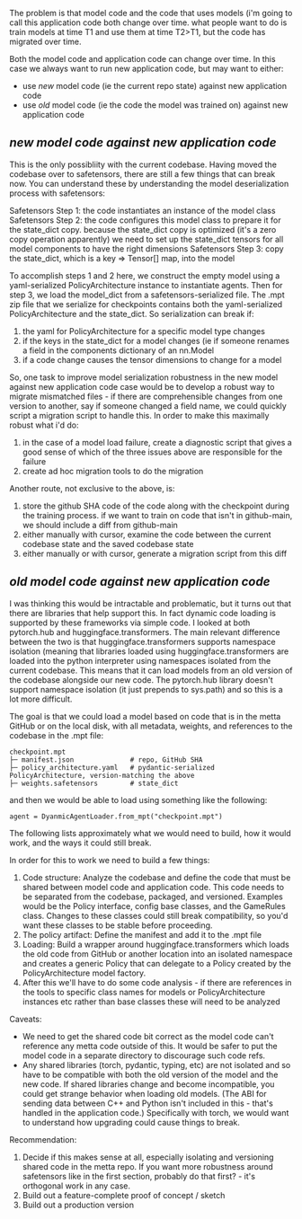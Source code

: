 The problem is that model code and the code that uses models (i'm going to call this application code both change over
time. what people want to do is train models at time T1 and use them at time T2>T1, but the code has migrated over time.

Both the model code and application code can change over time. In this case we always want to run new application code,
but may want to either:

- use _new_ model code (ie the current repo state) against new application code
- use _old_ model code (ie the code the model was trained on) against new application code

## _**new model code against new application code**_

This is the only possibliity with the current codebase. Having moved the codebase over to safetensors, there are still a
few things that can break now. You can understand these by understanding the model deserialization process with
safetensors:

Safetensors Step 1: the code instantiates an instance of the model class Safetensors Step 2: the code configures this
model class to prepare it for the state_dict copy. because the state_dict copy is optimized (it's a zero copy operation
apparently) we need to set up the state_dict tensors for all model components to have the right dimensions Safetensors
Step 3: copy the state_dict, which is a key => Tensor[] map, into the model

To accomplish steps 1 and 2 here, we construct the empty model using a yaml-serialized PolicyArchitecture instance to
instantiate agents. Then for step 3, we load the model_dict from a safetensors-serialized file. The .mpt zip file that
we serialize for checkpoints contains both the yaml-serialized PolicyArchitecture and the state_dict. So serialization
can break if:

1.  the yaml for PolicyArchitecture for a specific model type changes
2.  if the keys in the state_dict for a model changes (ie if someone renames a field in the components dictionary of an
    nn.Model
3.  if a code change causes the tensor dimensions to change for a model

So, one task to improve model serialization robustness in the new model against new application code case would be to
develop a robust way to migrate mismatched files - if there are comprehensible changes from one version to another, say
if someone changed a field name, we could quickly script a migration script to handle this. In order to make this
maximally robust what i'd do:

1.  in the case of a model load failure, create a diagnostic script that gives a good sense of which of the three issues
    above are responsible for the failure
2.  create ad hoc migration tools to do the migration

Another route, not exclusive to the above, is:

1.  store the github SHA code of the code along with the checkpoint during the training process. if we want to train on
    code that isn't in github-main, we should include a diff from github-main
2.  either manually with cursor, examine the code between the current codebase state and the saved codebase state
3.  either manually or with cursor, generate a migration script from this diff

## _**old model code against new application code**_

I was thinking this would be intractable and problematic, but it turns out that there are libraries that help support
this. In fact dynamic code loading is supported by these frameworks via simple code. I looked at both pytorch.hub and
huggingface.transformers. The main relevant difference between the two is that huggingface.transformers supports
namespace isolation (meaning that libraries loaded using huggingface.transformers are loaded into the python interpreter
using namespaces isolated from the current codebase. This means that it can load models from an old version of the
codebase alongside our new code. The pytorch.hub library doesn't support namespace isolation (it just prepends to
sys.path) and so this is a lot more difficult.

The goal is that we could load a model based on code that is in the metta GitHub or on the local disk, with all
metadata, weights, and references to the codebase in the .mpt file:

    checkpoint.mpt
    ├─ manifest.json              # repo, GitHub SHA
    ├─ policy_architecture.yaml   # pydantic-serialized PolicyArchitecture, version-matching the above
    ├─ weights.safetensors        # state_dict

and then we would be able to load using something like the following:

    agent = DyanmicAgentLoader.from_mpt("checkpoint.mpt")

The following lists approximately what we would need to build, how it would work, and the ways it could still break.

In order for this to work we need to build a few things:

1.  Code structure: Analyze the codebase and define the code that must be shared between model code and application
    code. This code needs to be separated from the codebase, packaged, and versioned. Examples would be the Policy
    interface, config base classes, and the GameRules class. Changes to these classes could still break compatibility,
    so you'd want these classes to be stable before proceeding.
2.  The policy artifact: Define the manifest and add it to the .mpt file
3.  Loading: Build a wrapper around huggingface.transformers which loads the old code from GitHub or another location
    into an isolated namespace and creates a generic Policy that can delegate to a Policy created by the
    PolicyArchitecture model factory.
4.  After this we'll have to do some code analysis - if there are references in the tools to specific class names for
    models or PolicyArchitecture instances etc rather than base classes these will need to be analyzed

Caveats:

- We need to get the shared code bit correct as the model code can't reference any metta code outside of this. It would
  be safer to put the model code in a separate directory to discourage such code refs.
- Any shared libraries (torch, pydantic, typing, etc) are not isolated and so have to be compatible with both the old
  version of the model and the new code. If shared libraries change and become incompatible, you could get strange
  behavior when loading old models. (The ABI for sending data between C++ and Python isn't included in this - that's
  handled in the application code.) Specifically with torch, we would want to understand how upgrading could cause
  things to break.

Recommendation:

1. Decide if this makes sense at all, especially isolating and versioning shared code in the metta repo. If you want
   more robustness around safetensors like in the first section, probably do that first? - it's orthogonal work in any
   case.
2. Build out a feature-complete proof of concept / sketch
3. Build out a production version
